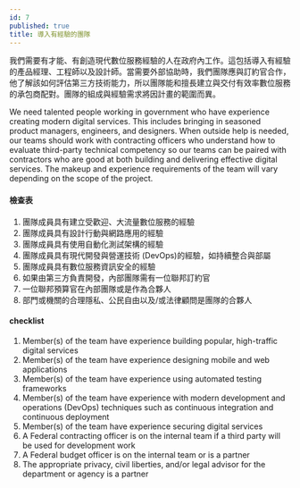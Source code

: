```yaml
---
id: 7
published: true
title: 導入有經驗的團隊
---
```


我們需要有才能、有創造現代數位服務經驗的人在政府內工作。這包括導入有經驗的產品經理、工程師以及設計師。當需要外部協助時，我們團隊應與訂約官合作，他了解該如何評估第三方技術能力，所以團隊能和擅長建立與交付有效率數位服務的承包商配對。團隊的組成與經驗需求將因計畫的範圍而異。

We need talented people working in government who have experience creating modern digital services. This includes bringing in seasoned product managers, engineers, and designers. When outside help is needed, our teams should work with contracting officers who understand how to evaluate third-party technical competency so our teams can be paired with contractors who are good at both building and delivering effective digital services. The makeup and experience requirements of the team will vary depending on the scope of the project.

#### 檢查表
1. 團隊成員具有建立受歡迎、大流量數位服務的經驗
2. 團隊成員具有設計行動與網路應用的經驗
3. 團隊成員具有使用自動化測試架構的經驗
4. 團隊成員具有現代開發與營運技術 (DevOps)的經驗，如持續整合與部屬
5. 團隊成員具有數位服務資訊安全的經驗
6. 如果由第三方負責開發，內部團隊需有一位聯邦訂約官
7. 一位聯邦預算官在內部團隊或是作為合夥人
8. 部門或機關的合理隱私、公民自由以及/或法律顧問是團隊的合夥人


#### checklist
1. Member(s) of the team have experience building popular, high-traffic digital services
2. Member(s) of the team have experience designing mobile and web applications
3. Member(s) of the team have experience using automated testing frameworks
4. Member(s) of the team have experience with modern development and operations (DevOps) techniques such as continuous integration and continuous deployment
5. Member(s) of the team have experience securing digital services
6. A Federal contracting officer is on the internal team if a third party will be used for development work
7. A Federal budget officer is on the internal team or is a partner
8. The appropriate privacy, civil liberties, and/or legal advisor for the department or agency is a partner